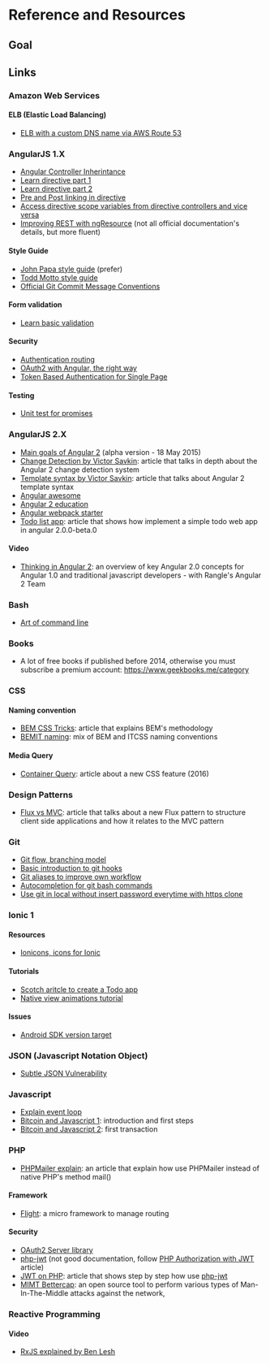 # Reference and Resources

## Goal


## Links


### Amazon Web Services

#### ELB (Elastic Load Balancing)
- [ELB with a custom DNS name via AWS Route 53](http://docs.aws.amazon.com/ElasticLoadBalancing/latest/DeveloperGuide/using-domain-names-with-elb.html)

### AngularJS 1.X
- [Angular Controller Inherintance](https://github.com/exratione/angularjs-controller-inheritance)
- [Learn directive part 1](http://www.sitepoint.com/practical-guide-angularjs-directives/)
- [Learn directive part 2](http://www.sitepoint.com/practical-guide-angularjs-directives-part-two/)
- [Pre and Post linking in directive](https://github.com/angular/angular.js/wiki/Understanding-Directives)
- [Access directive scope variables from directive controllers and vice versa](http://juristr.com/blog/2015/01/learning-ng-directives-access-scope-controller/)
- [Improving REST with ngResource](https://devdactic.com/improving-rest-with-ngresource/) (not all official documentation's details, but more fluent)


#### Style Guide
- [John Papa style guide](https://github.com/johnpapa/angular-styleguide) (prefer)
- [Todd Motto style guide](https://github.com/toddmotto/angular-styleguide)
- [Official Git Commit Message Conventions](https://docs.google.com/document/d/1QrDFcIiPjSLDn3EL15IJygNPiHORgU1_OOAqWjiDU5Y/edit#)

#### Form validation
- [Learn basic validation](http://tutsnare.com/form-validation-with-angularjs/)

#### Security
- [Authentication routing](http://www.sitepoint.com/implementing-authentication-angular-applications/)
- [OAuth2 with Angular, the right way](https://jeremymarc.github.io/2014/08/14/oauth2-with-angular-the-right-way/)
- [Token Based Authentication for Single Page](https://stormpath.com/blog/token-auth-spa/)

#### Testing
- [Unit test for promises](http://www.bradoncode.com/blog/2015/07/13/unit-test-promises-angualrjs-q/)

### AngularJS 2.X
- [Main goals of Angular 2](http://blog.jhades.org/introduction-to-angular2-the-main-goals/) (alpha version - 18 May 2015)
- [Change Detection by Victor Savkin](http://victorsavkin.com/post/110170125256/change-detection-in-angular-2): article that talks in depth about the Angular 2 change detection system
- [Template syntax by Victor Savkin](http://victorsavkin.com/post/119943127151/angular-2-template-syntax): article that talks about Angular 2 template syntax
- [Angular awesome](https://github.com/AngularClass/awesome-angular2/blob/gh-pages/README.md#angular-2-features)
- [Angular 2 education](https://github.com/timjacobi/angular2-education)
- [Angular webpack starter](https://github.com/AngularClass/angular2-webpack-starter)
- [Todo list app](http://blog.scottlogic.com/2015/12/07/angular-2.html): article that shows how implement a simple todo web app in angular 2.0.0-beta.0

#### Video
- [Thinking in Angular 2](https://www.youtube.com/watch?v=XlqoPpLMdwY): an overview of key Angular 2.0 concepts for Angular 1.0 and traditional javascript developers - with Rangle's Angular 2 Team 

### Bash
- [Art of command line](https://github.com/jlevy/the-art-of-command-line/blob/master/README.md)

### Books
- A lot of free books if published before 2014, otherwise you must subscribe a premium account: https://www.geekbooks.me/category

### CSS

#### Naming convention
- [BEM CSS Tricks](https://css-tricks.com/bem-101/): article that explains BEM's methodology
- [BEMIT naming](http://www.jamesturneronline.net/beautifulweb/bemit-naming-convention.html): mix of BEM and ITCSS naming conventions


#### Media Query
- [Container Query](http://d6u.github.io/react-container-query/): article about a new CSS feature (2016)

### Design Patterns
- [Flux vs MVC](https://medium.com/hacking-and-gonzo/flux-vs-mvc-design-patterns-57b28c0f71b7#.szg4ax6lp): article that talks about a new Flux pattern to structure client side applications and how it relates to the MVC pattern


### Git
- [Git flow, branching model](http://nvie.com/posts/a-successful-git-branching-model/)
- [Basic introduction to git hooks](http://www.sitepoint.com/introduction-git-hooks/)
- [Git aliases to improve own workflow](http://git-scm.com/book/en/v2/Git-Basics-Git-Aliases)
- [Autocompletion for git bash commands](http://code-worrier.com/blog/autocomplete-git/)
- [Use git in local without insert password everytime with https clone](http://stackoverflow.com/questions/5343068/is-there-a-way-to-skip-password-typing-when-using-https-github)


### Ionic 1

#### Resources
- [Ionicons, icons for Ionic](http://ionicons.com/)

#### Tutorials
- [Scotch aritcle to create a Todo app](https://scotch.io/tutorials/create-your-first-mobile-app-with-angularjs-and-ionic)
- [Native view animations tutorial](http://www.gajotres.net/handling-native-view-animations-with-ionic-framework/)

#### Issues
- [Android SDK version target](http://stackoverflow.com/questions/24931155/cordova-3-5-0-install-error-please-install-android-target-19)

### JSON (Javascript Notation Object)
- [Subtle JSON Vulnerability](http://haacked.com/archive/2008/11/20/anatomy-of-a-subtle-json-vulnerability.aspx/)

### Javascript
- [Explain event loop](https://developer.mozilla.org/it/docs/Web/JavaScript/EventLoop)
- [Bitcoin and Javascript 1](http://html5today.it/tutorial/bitcoin-e-javascript-introduzione-a-bitcoinjs-installazione/): introduction and first steps
- [Bitcoin and Javascript 2](http://html5today.it/tutorial/bitcoin-e-javascript-creiamo-la-nostra-prima-transazione-con-bitcoinjs/): first transaction


### PHP
- [PHPMailer explain](http://www.sitepoint.com/sending-emails-php-phpmailer/): an article that explain how use PHPMailer instead of native PHP's method mail()

#### Framework
- [Flight](http://flightphp.com/): a micro framework to manage routing

#### Security
- [OAuth2 Server library](http://bshaffer.github.io/oauth2-server-php-docs/)
- [php-jwt](https://github.com/firebase/php-jwt) (not good documentation, follow [PHP Authorization with JWT](http://www.sitepoint.com/php-authorization-jwt-json-web-tokens/) article)
- [JWT on PHP](http://www.sitepoint.com/php-authorization-jwt-json-web-tokens/): article that shows step by step how use [php-jwt](https://github.com/firebase/php-jwt)
- [MIMT Bettercap](https://github.com/evilsocket/bettercap): an open source  tool to perform various types of Man-In-The-Middle attacks against the network,

### Reactive Programming

#### Video
- [RxJS explained by  Ben Lesh](https://www.youtube.com/watch?v=KOOT7BArVHQ) 



